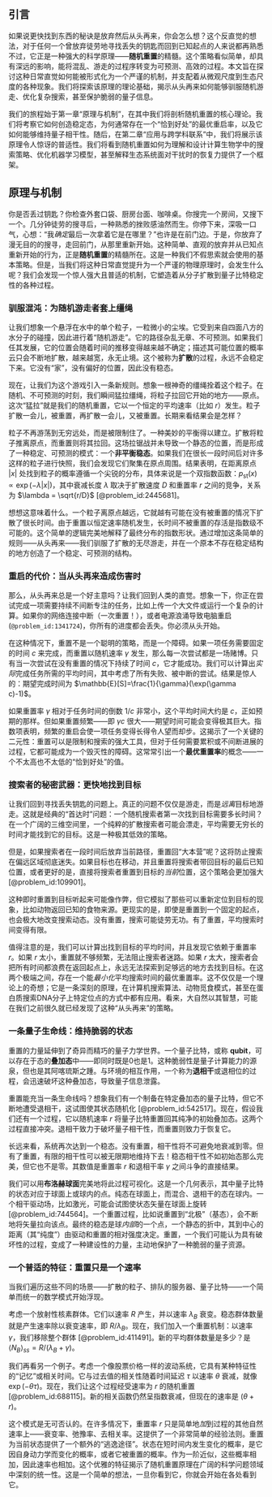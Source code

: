 ## 引言
如果说更快找到东西的秘诀是放弃然后从头再来，你会怎么想？这个反直觉的想法，对于任何一个曾放弃徒劳地寻找丢失的钥匙而回到已知起点的人来说都再熟悉不过，它正是一种强大的科学原理——**随机重置**的精髓。这个策略看似简单，却具有深远的影响，能将混乱、游走的过程序转变为可预测、高效的过程。本文旨在探讨这种日常直觉如何能被形式化为一个严谨的机制，并支配着从微观尺度到生态尺度的各种现象。我们将探索该原理的理论基础，揭示从头再来如何能够驯服随机游走、优化复杂搜索，甚至保护脆弱的量子信息。

我们的旅程始于第一章“原理与机制”，在其中我们将剖析随机重置的核心理论。我们将考察它如何创造稳定态，为何通常存在一个“恰到好处”的最优重启率，以及它如何能够维持量子相干性。随后，在第二章“应用与跨学科联系”中，我们将展示该原理令人惊讶的普适性。我们将看到随机重置如何为理解和设计计算生物学中的搜索策略、优化机器学习模型，甚至解释生态系统面对干扰时的恢复力提供了一个框架。

## 原理与机制

你是否丢过钥匙？你检查外套口袋、厨房台面、咖啡桌。你搜完一个房间，又搜下一个。几分钟徒劳的搜寻后，一种熟悉的挫败感油然而生。你停下来，深吸一口气，心想：“我*确定*最后一次拿着它是在哪里？”也许是在前门边。于是，你放弃了漫无目的的搜寻，走回前门，从那里重新开始。这种简单、直观的放弃并从已知点重新开始的行为，正是**随机重置**的精髓所在。这是一种我们不假思索就会使用的基本策略。但是，当我们将这种日常直觉提升为一个严谨的物理原理时，会发生什么呢？我们会发现一个惊人强大且普适的机制，它塑造着从分子扩散到量子比特稳定性的各种过程。

### 驯服混沌：为随机游走者套上缰绳

让我们想象一个悬浮在水中的单个粒子，一粒微小的尘埃。它受到来自四面八方的水分子的碰撞，因此进行着“随机游走”。它的路径杂乱无章、不可预测。如果我们任其发展，它的位置会随着时间的推移变得越来越不确定；描述其可能位置的概率云只会不断地扩散，越来越宽，永无止境。这个被称为**扩散**的过程，永远不会稳定下来。它没有“家”，没有偏好的位置，因此没有稳态。

现在，让我们为这个游戏引入一条新规则。想象一根神奇的缰绳拴着这个粒子。在随机、不可预测的时刻，我们瞬间猛拉缰绳，将粒子拉回它开始的地方——原点。这次“猛拉”就是我们的随机重置，它以一个恒定的平均速率（比如 $r$）发生。粒子扩散一会儿，被重置，再扩散一会儿，又被重置。长期来看结果会是怎样？

粒子不再游荡到无穷远处，而是被限制住了。一种美妙的平衡得以建立。扩散将粒子推离原点，而重置则将其拉回。这场拉锯战并未导致一个静态的位置，而是形成了一种稳定、可预测的模式：一个**非平衡稳态**。如果我们在很长一段时间后对许多这样的粒子进行快照，我们会发现它们聚集在原点周围。结果表明，在距离原点 $|x|$ 处找到粒子的概率遵循一个尖锐的分布，具体来说是一个双指数函数：$p_{\mathrm{st}}(x) \propto \exp(-\lambda |x|)$，其中衰减长度 $\lambda$ 取决于扩散速度 $D$ 和重置率 $r$ 之间的竞争，关系为 $\lambda = \sqrt{r/D}$ [@problem_id:2445681]。

想想这意味着什么。一个粒子离原点越远，它就越有可能在没有被重置的情况下扩散了很长时间。由于重置以恒定速率随机发生，长时间不被重置的存活是指数级不可能的。这个简单的逻辑完美地解释了最终分布的指数形状。通过增加这条简单的规则——从头再来——我们驯服了扩散的无尽游走，并在一个原本不存在稳定结构的地方创造了一个稳定、可预测的结构。

### 重启的代价：当从头再来造成伤害时

那么，从头再来总是一个好主意吗？让我们回到人类的直觉。想象一下，你正在尝试完成一项需要持续不间断专注的任务，比如上传一个大文件或运行一个复杂的计算。如果你的网络连接中断（一次重置！），或者电源浪涌导致电脑重启(`@problem_id:1341724`)，你所有的进度都会丢失。你必须从头开始。

在这种情况下，重置不是一个聪明的策略，而是一个障碍。如果一项任务需要固定的时间 $c$ 来完成，而重置以随机速率 $\gamma$ 发生，那么每一次尝试都是一场赌博。只有当一次尝试在没有重置的情况下持续了时间 $c$，它才能成功。我们可以计算出*实际*完成任务所需的平均时间，其中考虑了所有失败、被中断的尝试。结果是惊人的：期望完成时间为 $\mathbb{E}[S]=\frac{1}{\gamma}(\exp(\gamma c)-1)$。

如果重置率 $\gamma$ 相对于任务时间的倒数 $1/c$ 非常小，这个平均时间大约是 $c$，正如预期的那样。但如果重置频繁——即 $\gamma c$ 很大——期望时间可能会变得极其巨大。指数项表明，频繁的重启会使一项任务变得长得令人望而却步。这揭示了一个关键的二元性：重置可以是限制和搜索的强大工具，但对于任何需要累积或不间断进展的过程，它都可能成为一个毁灭性的障碍。这常常引出一个**最优重置率**的概念——一个不太高也不太低的“恰到好处”的值。

### 搜索者的秘密武器：更快地找到目标

让我们回到寻找丢失钥匙的问题上。真正的问题不仅仅是游走，而是*远离*目标地游走。这就是经典的“首达时”问题：一个随机搜索者第一次找到目标需要多长时间？在一个广阔的三维空间里，一个纯粹的扩散搜索者可能会漂走，平均需要无穷长的时间才能找到它的目标。这是一种极其低效的策略。

但是，如果搜索者在一段时间后放弃当前路径，重置回“大本营”呢？这将防止搜索在偏远区域彻底迷失。如果目标也在移动，并且重置将搜索者带回目标的最后已知位置，或者更好的是，直接将搜索者重置到目标的*当前*位置，这个策略会更加强大 [@problem_id:109901]。

这种即时重置到目标听起来可能像作弊，但它模拟了那些可以重新定位到目标的现象，比如动物返回已知的食物来源。更现实的是，即使是重置到一个固定的起点，也会极大地改变搜索动态。没有重置，搜索可能徒劳无功。有了重置，平均搜索时间变得有限。

值得注意的是，我们可以计算出找到目标的平均时间，并且发现它依赖于重置率 $r$。如果 $r$ 太小，重置就不够频繁，无法阻止搜索者迷路。如果 $r$ 太大，搜索者会把所有时间都浪费在返回起点上，永远无法探索到足够远的地方去找到目标。在这两个极端之间，存在一个能*最小化*平均搜索时间的最优重置率。这不仅仅是一个理论上的奇想；它是一条深刻的原理，在计算机搜索算法、动物觅食模式，甚至在蛋白质搜索DNA分子上特定位点的方式中都有应用。看来，大自然以其智慧，可能在我们之前很久就已经发现了这种“从头再来”的策略。

### 一条量子生命线：维持脆弱的状态

重置的力量延伸到了奇异而精巧的量子力学世界。一个量子比特，或称 **qubit**，可以存在于态的**叠加态**中——即同时既是0也是1。这种脆弱性是量子计算能力的源泉，但也是其阿喀琉斯之踵。与环境的相互作用，一个称为**退相干**或退相位的过程，会迅速破坏这种叠加态，导致量子信息泄露。

重置能充当一条生命线吗？想象我们有一个制备在特定叠加态的量子比特，但它不断地遭受退相干，这试图使其状态随机化 [@problem_id:542517]。现在，假设我们还有一个过程，它以随机速率 $r$ 将量子比特重置回其纯净的初始叠加态。这两个过程直接冲突。退相干致力于破坏量子相干性，而重置则致力于恢复它。

长远来看，系统再次达到一个稳态。没有重置，相干性将不可避免地衰减到零。但有了重置，有限的相干性可以被无限期地维持下去！稳态相干性不如初始态那么完美，但它也不是零。其数值是重置率 $r$ 和退相干率 $\gamma$ 之间斗争的直接结果。

我们可以用**布洛赫球面**完美地将此过程可视化。这是一个几何表示，其中量子比特的状态对应于球面上或球内的点。纯态在球面上，而混合、退相干的态在球内。一个相干驱动场，比如激光，可能会试图使状态矢量在球面上旋转 [@problem_id:744564]。一个重置过程，比如说重置到“北极”（基态），会不断地将矢量拉向该点。最终的稳态是球*内部*的一个点，一个静态的折中，其到中心的距离（其“纯度”）由驱动和重置的相对强度决定。重置，一个我们可能认为具有破坏性的过程，变成了一种建设性的力量，主动地保护了一种脆弱的量子资源。

### 一个普适的特征：重置只是一个速率

当我们遍历这些不同的场景——扩散的粒子、排队的服务器、量子比特——一个简单而统一的数学模式开始浮现。

考虑一个放射性核素群体。它们以速率 $R$ 产生，并以速率 $\lambda_B$ 衰变。稳态群体数量就是产生速率除以衰变速率，即 $R / \lambda_B$。现在，我们加入一个重置机制：以速率 $\gamma$，我们移除整个群体 [@problem_id:411491]。新的平均群体数量是多少？是 $\langle N_B \rangle_{ss} = R / (\lambda_B + \gamma)$。

我们再看另一个例子。考虑一个像股票价格一样的波动系统，它具有某种特征性的“记忆”或相关时间。它与过去值的相关性随着时间延迟 $\tau$ 以速率 $\theta$ 衰减，就像 $\exp(-\theta \tau)$。现在，我们让这个过程经受速率为 $r$ 的随机重置 [@problem_id:688115]。新的相关函数仍然呈指数衰减，但现在的速率是 $(\theta + r)$。

这个模式是无可否认的。在许多情况下，重置率 $r$ 只是简单地*加*到过程的其他自然速率上——衰变率、弛豫率、去相关率。这提供了一个非常简单的经验法则。重置为当前状态提供了一个额外的“逃逸途径”。状态在短时间内发生变化的概率，是它因自身动力学而变化的概率，或者它被重置的概率。作为一阶近似，这些概率相加，因此速率也相加。这个优雅的特征揭示了随机重置原理在广阔的科学问题领域中深刻的统一性。这是一个简单的想法，一旦你看到它，你就会开始在各处看到它。

